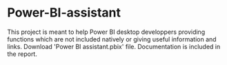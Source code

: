 # Power-BI-assistant
This project is meant to help Power BI desktop developpers providing functions which are not included natively or giving useful information and links.
Download 'Power BI assistant.pbix' file. Documentation is included in the report.
